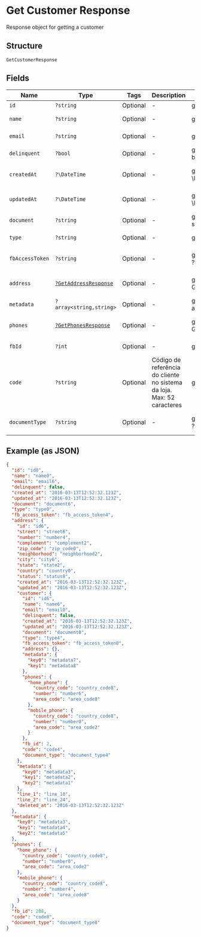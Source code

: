 
# Get Customer Response

Response object for getting a customer

## Structure

`GetCustomerResponse`

## Fields

| Name | Type | Tags | Description | Getter | Setter |
|  --- | --- | --- | --- | --- | --- |
| `id` | `?string` | Optional | - | getId(): ?string | setId(?string id): void |
| `name` | `?string` | Optional | - | getName(): ?string | setName(?string name): void |
| `email` | `?string` | Optional | - | getEmail(): ?string | setEmail(?string email): void |
| `delinquent` | `?bool` | Optional | - | getDelinquent(): ?bool | setDelinquent(?bool delinquent): void |
| `createdAt` | `?\DateTime` | Optional | - | getCreatedAt(): ?\DateTime | setCreatedAt(?\DateTime createdAt): void |
| `updatedAt` | `?\DateTime` | Optional | - | getUpdatedAt(): ?\DateTime | setUpdatedAt(?\DateTime updatedAt): void |
| `document` | `?string` | Optional | - | getDocument(): ?string | setDocument(?string document): void |
| `type` | `?string` | Optional | - | getType(): ?string | setType(?string type): void |
| `fbAccessToken` | `?string` | Optional | - | getFbAccessToken(): ?string | setFbAccessToken(?string fbAccessToken): void |
| `address` | [`?GetAddressResponse`](../../doc/models/get-address-response.md) | Optional | - | getAddress(): ?GetAddressResponse | setAddress(?GetAddressResponse address): void |
| `metadata` | `?array<string,string>` | Optional | - | getMetadata(): ?array | setMetadata(?array metadata): void |
| `phones` | [`?GetPhonesResponse`](../../doc/models/get-phones-response.md) | Optional | - | getPhones(): ?GetPhonesResponse | setPhones(?GetPhonesResponse phones): void |
| `fbId` | `?int` | Optional | - | getFbId(): ?int | setFbId(?int fbId): void |
| `code` | `?string` | Optional | Código de referência do cliente no sistema da loja. Max: 52 caracteres | getCode(): ?string | setCode(?string code): void |
| `documentType` | `?string` | Optional | - | getDocumentType(): ?string | setDocumentType(?string documentType): void |

## Example (as JSON)

```json
{
  "id": "id0",
  "name": "name0",
  "email": "email6",
  "delinquent": false,
  "created_at": "2016-03-13T12:52:32.123Z",
  "updated_at": "2016-03-13T12:52:32.123Z",
  "document": "document6",
  "type": "type0",
  "fb_access_token": "fb_access_token4",
  "address": {
    "id": "id6",
    "street": "street6",
    "number": "number4",
    "complement": "complement2",
    "zip_code": "zip_code0",
    "neighborhood": "neighborhood2",
    "city": "city6",
    "state": "state2",
    "country": "country0",
    "status": "status8",
    "created_at": "2016-03-13T12:52:32.123Z",
    "updated_at": "2016-03-13T12:52:32.123Z",
    "customer": {
      "id": "id6",
      "name": "name6",
      "email": "email0",
      "delinquent": false,
      "created_at": "2016-03-13T12:52:32.123Z",
      "updated_at": "2016-03-13T12:52:32.123Z",
      "document": "document0",
      "type": "type4",
      "fb_access_token": "fb_access_token0",
      "address": {},
      "metadata": {
        "key0": "metadata7",
        "key1": "metadata8"
      },
      "phones": {
        "home_phone": {
          "country_code": "country_code8",
          "number": "number6",
          "area_code": "area_code8"
        },
        "mobile_phone": {
          "country_code": "country_code8",
          "number": "number0",
          "area_code": "area_code2"
        }
      },
      "fb_id": 2,
      "code": "code4",
      "document_type": "document_type4"
    },
    "metadata": {
      "key0": "metadata3",
      "key1": "metadata2",
      "key2": "metadata1"
    },
    "line_1": "line_10",
    "line_2": "line_24",
    "deleted_at": "2016-03-13T12:52:32.123Z"
  },
  "metadata": {
    "key0": "metadata3",
    "key1": "metadata4",
    "key2": "metadata5"
  },
  "phones": {
    "home_phone": {
      "country_code": "country_code8",
      "number": "number0",
      "area_code": "area_code2"
    },
    "mobile_phone": {
      "country_code": "country_code8",
      "number": "number4",
      "area_code": "area_code8"
    }
  },
  "fb_id": 208,
  "code": "code8",
  "document_type": "document_type8"
}
```

